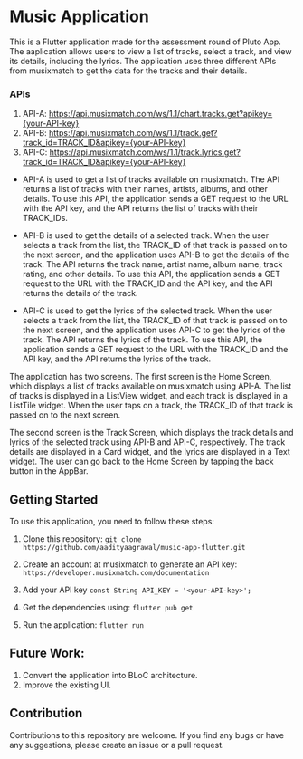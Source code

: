 # Music Application

This is a Flutter application made for the assessment round of Pluto App. The aaplication allows users to view a list of tracks, select a track, and view its details, including the lyrics. The application uses three different APIs from musixmatch to get the data for the tracks and their details.


### APIs

1. API-A: https://api.musixmatch.com/ws/1.1/chart.tracks.get?apikey={your-API-key}
2. API-B: https://api.musixmatch.com/ws/1.1/track.get?track_id=TRACK_ID&apikey={your-API-key}
3. API-C: https://api.musixmatch.com/ws/1.1/track.lyrics.get?track_id=TRACK_ID&apikey={your-API-key}



* API-A is used to get a list of tracks available on musixmatch. The API returns a list of tracks with their names, artists, albums, and other details. To use this API, the application sends a GET request to the URL with the API key, and the API returns the list of tracks with their TRACK_IDs.

* API-B is used to get the details of a selected track. When the user selects a track from the list, the TRACK_ID of that track is passed on to the next screen, and the application uses API-B to get the details of the track. The API returns the track name, artist name, album name, track rating, and other details. To use this API, the application sends a GET request to the URL with the TRACK_ID and the API key, and the API returns the details of the track.

* API-C is used to get the lyrics of the selected track. When the user selects a track from the list, the TRACK_ID of that track is passed on to the next screen, and the application uses API-C to get the lyrics of the track. The API returns the lyrics of the track. To use this API, the application sends a GET request to the URL with the TRACK_ID and the API key, and the API returns the lyrics of the track.

The application has two screens. The first screen is the Home Screen, which displays a list of tracks available on musixmatch using API-A. The list of tracks is displayed in a ListView widget, and each track is displayed in a ListTile widget. When the user taps on a track, the TRACK_ID of that track is passed on to the next screen.

The second screen is the Track Screen, which displays the track details and lyrics of the selected track using API-B and API-C, respectively. The track details are displayed in a Card widget, and the lyrics are displayed in a Text widget. The user can go back to the Home Screen by tapping the back button in the AppBar.




## Getting Started

To use this application, you need to follow these steps:

1. Clone this repository: `git clone https://github.com/aadityaagrawal/music-app-flutter.git`

2. Create an account at musixmatch to generate an API key: `https://developer.musixmatch.com/documentation`

3. Add your API key `const String API_KEY = '<your-API-key>';`

4. Get the dependencies using: `flutter pub get`

5. Run the application: `flutter run`


## Future Work:

1. Convert the application into BLoC architecture.
2. Improve the existing UI.

## Contribution

Contributions to this repository are welcome. If you find any bugs or have any suggestions, please create an issue or a pull request.
